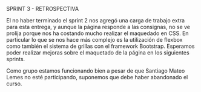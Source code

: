 SPRINT 3 - RETROSPECTIVA

El no haber terminado el sprint 2 nos agregó una carga de trabajo extra para esta entrega, y aunque la página responde a las consignas, no se ve prolija porque nos ha costando mucho realizar el maquedado en CSS. En particular lo que se nos hace más complejo es la utilización de flexbox como también el sistema de grillas con el framework Bootstrap.
Esperamos poder realizar mejoras sobre el maquetado de la página en los siguientes sprints.

Como grupo estamos funcionando bien a pesar de que Santiago Mateo Lemes no esté participando, suponemos que debe haber abandonado el curso.